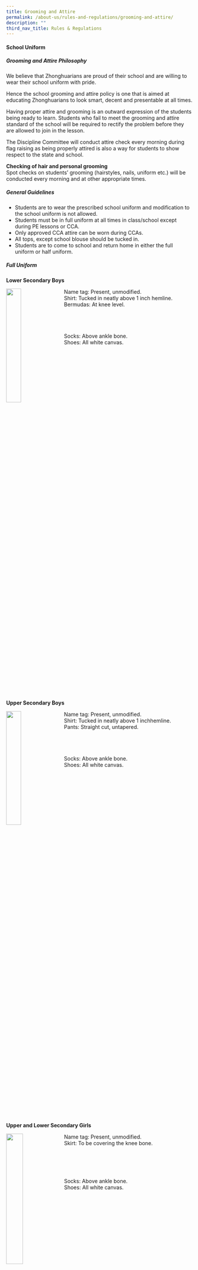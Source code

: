 ```yaml
---
title: Grooming and Attire
permalink: /about-us/rules-and-regulations/grooming-and-attire/
description: ""
third_nav_title: Rules & Regulations
---
```

#### **School Uniform**
##### **Grooming and Attire Philosophy**
We believe that Zhonghuarians are proud of their school and are willing to wear their school uniform with pride.

Hence the school grooming and attire policy is one that is aimed at educating Zhonghuarians to look smart, decent and presentable at all times.  

Having proper attire and grooming is an outward expression of the students being ready to learn. Students who fail to meet the grooming and attire standard of the school will be required to rectify the problem before they are allowed to join in the lesson.

The Discipline Committee will conduct attire check every morning during flag raising as being properly attired is also a way for students to show respect to the state and school.

**Checking of hair and personal grooming**<br>
Spot checks on students’ grooming (hairstyles, nails, uniform etc.) will be conducted every morning and at other appropriate times.

##### **General Guidelines**
*   Students are to wear the prescribed school uniform and modification to the school uniform is not allowed.
*   Students must be in full uniform at all times in class/school except during PE lessons or CCA.
*   Only approved CCA attire can be worn during CCAs.
*   All tops, except school blouse should be tucked in.
*   Students are to come to school and return home in either the full uniform or half uniform.

##### **Full Uniform**

**Lower Secondary Boys**

<img src="/images/boyslower.jpg" style="width:28%;margin-right:15px;" align="left">
Name tag: Present, unmodified.<br>
Shirt: Tucked in neatly above 1 inch hemline.<br>
Bermudas: At knee level.<br><br><br><br><br>
Socks: Above ankle bone.<br>
Shoes: All white canvas.

<br clear="left">

**Upper Secondary Boys**

<img src="/images/boysupper.jpg" style="width:28%;margin-right:15px;" align="left">Name tag: Present, unmodified.<br>
Shirt: Tucked in neatly above 1 inchhemline.<br>
Pants: Straight cut, untapered.<br><br><br><br><br>Socks: Above ankle bone.<br>Shoes: All white canvas.

<br clear="left">

**Upper and Lower Secondary Girls**

<img src="/images/girlsul.jpg" style="width:30%;margin-right:5px;" align="left">Name tag: Present, unmodified.<br>Skirt: To be covering the knee bone.<br><br><br><br><br><br>Socks: Above ankle bone.<br>Shoes: All white canvas.

<br clear="left">

**PE Attire**

<img src="/images/peattire1.jpg" style="width:28%;margin-right:15px;" align="left">Should be worn only during PE lesson.<br><br><br>Students are allowed to wear half uniform (PE T-shirt with school bermudas, pants or skirt) for flag raising on days where they have PE lessons before recess.<br><br><br><br><br><br><img src="/images/peattire2.jpg" style="width:28%;margin-right:15px;" align="left"><br>After their PE lessons, students are to change to their half uniform while in the class.<br><br>Student should change back to their full uniform after recess<br><br>Top must be tucked in neatly

<br clear="left">

**Student Councilors**

<img src="/images/scm2.jpg" style="width:28%;margin-right:15px;" align="left"><br>The Student Councilors represent the student leadership body of the school; we believe that their grooming and attire would be exemplary.<br><br>They are to adhere to the strict grooming and attire standards of the school and serve as a role model to the rest of the student population.<br><br><img src="/images/scm1.jpg" style="width:28%;margin-right:15px;" align="left"><br>As recognition of their contribution to the school, councilors are identified by the school tie.

<br clear="left">

**Student Ambassadors/ Award Winners**

<img src="/images/sa.jpg" style="width:30%;margin-right:5px;" align="left">Students who win awards at national level or representing the school as student ambassadors are required to put on the school blazers.<br><br>They are trusted to project a dignified image of the school during such functions.<br><br>The school blazers can be loaned from the Teacher-Advisor of the Student Council.

<br clear="left">

#### **Grooming**

Proper grooming of the students is important to the school as it signifies the pride that students have for themselves. The grooming policies aim to inculcate in our students grooming standards that promote good hygiene as well as to project a proper image of a student to the general public.

**Hair Colour**<br>
Students are not allowed to dye their hair. Students’ hair should be of natural colour.

**Boys (Hair)**

<img src="/images/boyshair1.jpg" style="width:33%" align="left">
<img src="/images/boyshair2.jpg" style="width:33%" align="left">
<img src="/images/boyshair3.jpg" style="width:33%" align="left">

<br clear="left">

|  |  |  |
|:---:|:---:|:---:|
| **Front**<br><br>Fringe should not be touching <br> the eyebrows.<br><br>Hair colour should be natural.<br><br>Moustache, beards, goatees or <br> long sideburns are not allowed. | **Side**<br><br>Sloped.<br><br><br>Sideburn should not be lower than<br> the tragus or the mid-point <br> of the external ear. | **Back**<br><br>Sloped.<br><br><br>Hair should not be touching the collar. |
|

**Clean-Shaven and Neat Facial Appearance for Male Students**<br>
Male students must be neat in appearance, clean shaven and no facial hair is allowed. Male students should keep their hair short and tidy. An elaborate hairstyle is not allowed (Eg: Mohawk, overlapped etc)

**Girls (Short Hair)**

<img src="/images/girlshairshort1.jpg" style="width:33%" align="left">
<img src="/images/girlshairshort2.jpg" style="width:33%" align="left">
<img src="/images/girlshairshort3.jpg" style="width:33%" align="left">

<br clear="left">

|  |  |  |
|:---:|:---:|:---:|
| **Front**<br><br>Fringe should not be touching<br>the eyebrows.<br><br>Hair colour should be natural. | **Side**<br><br>Hair must not touch the shoulders <br>and must be neat.<br><br>It should not be tied. | **Back**<br><br>Hair should not be touching the collar.|
|

**Girls (Long Hair)**

<img src="/images/girlshairlong1.jpg" style="width:33%" align="left">
<img src="/images/girlshairlong2.jpg" style="width:33%" align="left">
<img src="/images/girlshairlong3.jpg" style="width:33%" align="left">

<br clear="left">

|  |  |  |
|:---:|:---:|:---:|
| **Front**<br><br>Fringe should not be touching the eyebrows.<br><br>Hair colour should be natural. | **Side**<br><br>Fringe should be pinned neatly<br>and securely behind the ear.<br><br>A single ponytail is recommended. | **Back**<br><br>Hair should not be touching the collar.|
|

The school uniform can be purchased at the following retailer:<br>
**Hong Kong Tat Kee Tailor**<br>
Factory:<br>
Blk&nbsp;3012, #03-2028/2030<br>
Bedok North Ave 4<br>
Bedok Industrial Park E<br>
Singapore 489978<br>
Tel: 6241 1933<br>
Fax: 6443 9929